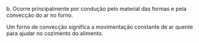b. Ocorre principalmente por condução pelo material das formas e pela convecção do ar no forno.

Um forno de convecção significa a movimentação constante de ar quente para ajudar no cozimento do alimento.

